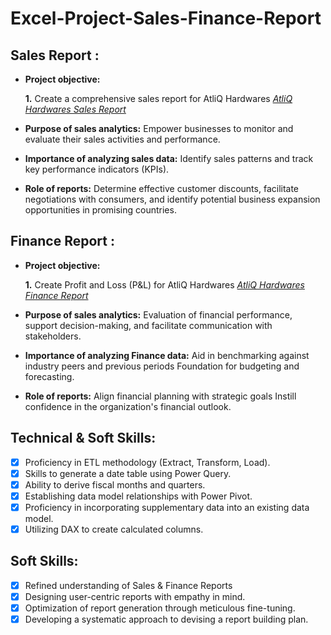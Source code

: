 # Excel-Project-Sales-Finance-Report

## Sales Report :


- **Project objective:** 

    **1.** Create a comprehensive sales report for AtliQ Hardwares _[AtliQ Hardwares Sales Report](https://github.com/Ruptosh/Excel-Project--Sales-Finance-Report/blob/main/AtliQ%20Hardwares%20Sales%20Report.pdf)_ 

- **Purpose of sales analytics:** Empower businesses to monitor and evaluate their sales activities and performance.

- **Importance of analyzing sales data:** Identify sales patterns and track key performance indicators (KPIs).

- **Role of reports:** Determine effective customer discounts, facilitate negotiations with consumers, and identify potential business expansion opportunities in promising countries.


## Finance Report :


- **Project objective:** 

    **1.** Create Profit and Loss (P&L) for AtliQ Hardwares _[AtliQ Hardwares Finance Report](https://github.com/Ruptosh/Excel-Project--Sales-Finance-Report/blob/main/AtliQ%20Hardwares%20Finance%20Report.pdf)_ 

- **Purpose of sales analytics:** Evaluation of financial performance, support decision-making, and facilitate communication with stakeholders.

- **Importance of analyzing Finance data:** Aid in benchmarking against industry peers and previous periods Foundation for budgeting and forecasting.

- **Role of reports:** Align financial planning with strategic goals Instill confidence in the organization's financial outlook.


## Technical & Soft Skills:
- [x]	Proficiency in ETL methodology (Extract, Transform, Load).
- [x]	Skills to generate a date table using Power Query.
- [x]	Ability to derive fiscal months and quarters.
- [x]	Establishing data model relationships with Power Pivot.
- [x]	Proficiency in incorporating supplementary data into an existing data model.
- [x]	Utilizing DAX to create calculated columns.

## Soft Skills:
- [x]	Refined understanding of Sales & Finance Reports
- [x]	Designing user-centric reports with empathy in mind.
- [x]	Optimization of report generation through meticulous fine-tuning.
- [x]	Developing a systematic approach to devising a report building plan.
